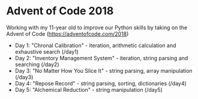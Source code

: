 # Advent of Code 2018

Working with my 11-year old to improve our Python skills by taking on the Advent of Code (https://adventofcode.com/2018)

* Day 1: "Chronal Calibration" - iteration, arithmetic calculation and exhaustive search (/day1)
* Day 2: "Inventory Management System" - iteration, string parsing and searching (/day2)
* Day 3: "No Matter How You Slice It" - string parsing, array manipulation (/day3)
* Day 4: "Repose Record" - string parsing, sorting, dictionaries (/day4)
* Day 5: "Alchemical Reduction" - string manipulation (/day5)

